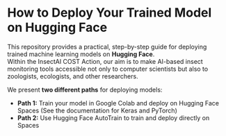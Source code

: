 # How to Deploy Your Trained Model on Hugging Face

This repository provides a practical, step-by-step guide for deploying trained machine learning models on **Hugging Face**.  
Within the InsectAI COST Action, our aim is to make AI-based insect monitoring tools accessible not only to computer scientists but also to zoologists, ecologists, and other researchers.

We present **two different paths** for deploying models:

- **Path 1:** Train your model in Google Colab and deploy on Hugging Face Spaces (See the documentation for Keras and PyTorch) 
- **Path 2:** Use Hugging Face AutoTrain to train and deploy directly on Spaces  




